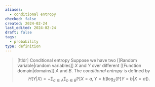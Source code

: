 ```yaml
---
aliases:
  - conditional entropy
checked: false
created: 2024-02-24
last_edited: 2024-02-24
draft: false
tags:
  - probability
type: definition
---
```

>[!tldr] Conditional entropy
>Suppose we have two [[Random variable|random variables]] $X$ and $Y$ over different [[Function domain|domains]] $A$ and $B$. The *conditional entropy* is defined by
>$$H(Y \vert X) = - \sum_{a \in A} \sum_{b \in B} \mathbb{P}[X = a, Y = b] \log_2(\mathbb{P}[Y = b \vert X = a]).$$


